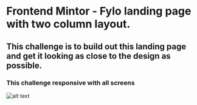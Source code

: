 # Frontend Mintor - Fylo landing page with two column layout.
## This challenge is to build out this landing page and get it looking as close to the design as possible.
### This challenge responsive with all screens
![alt text](https://github.com/user-attachments/assets/ee1549b8-444f-4e56-ae72-ed7001397342)


